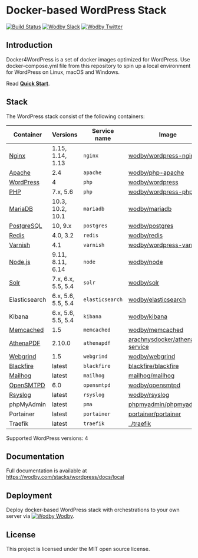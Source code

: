 # Docker-based WordPress Stack

[![Build Status](https://travis-ci.org/wodby/docker4wordpress.svg?branch=master)](https://travis-ci.org/wodby/docker4wordpress)
[![Wodby Slack](http://slack.wodby.com/badge.svg)](http://slack.wodby.com)
[![Wodby Twitter](https://img.shields.io/twitter/follow/wodbyhq.svg?style=social&label=Follow)](https://twitter.com/wodbyhq)

## Introduction

Docker4WordPress is a set of docker images optimized for WordPress. Use docker-compose.yml file from this repository to spin up a local environment for WordPress on Linux, macOS and Windows. 

Read [**Quick Start**](https://wodby.com/stacks/wordpress/docs/local/quick-start/).

## Stack

The WordPress stack consist of the following containers:

| Container     | Versions           | Service name    | Image                              | Default |
| ------------- | ------------------ | ------------    | ---------------------------------- | ------- |
| [Nginx]       | 1.15, 1.14, 1.13   | `nginx`         | [wodby/wordpress-nginx]            | ✓       |
| [Apache]      | 2.4                | `apache`        | [wodby/php-apache]                 |         |
| [WordPress]   | 4                  | `php`           | [wodby/wordpress]                  | ✓       |
| [PHP]         | 7.x, 5.6           | `php`           | [wodby/wordpress-php]              |         |
| [MariaDB]     | 10.3, 10.2, 10.1   | `mariadb`       | [wodby/mariadb]                    | ✓       |
| [PostgreSQL]  | 10, 9.x            | `postgres`      | [wodby/postgres]                   |         |
| [Redis]       | 4.0, 3.2           | `redis`         | [wodby/redis]                      |         |
| [Varnish]     | 4.1                | `varnish`       | [wodby/wordpress-varnish]          |         |
| [Node.js]     | 9.11, 8.11, 6.14   | `node`          | [wodby/node]                       |         |
| [Solr]        | 7.x, 6.x, 5.5, 5.4 | `solr`          | [wodby/solr]                       |         |
| Elasticsearch | 6.x, 5.6, 5.5, 5.4 | `elasticsearch` | [wodby/elasticsearch]              |         |
| Kibana        | 6.x, 5.6, 5.5, 5.4 | `kibana`        | [wodby/kibana]                     |         |
| [Memcached]   | 1.5                | `memcached`     | [wodby/memcached]                  |         |
| [AthenaPDF]   | 2.10.0             | `athenapdf`     | [arachnysdocker/athenapdf-service] |         |
| [Webgrind]    | 1.5                | `webgrind`      | [wodby/webgrind]                   |         |
| [Blackfire]   | latest             | `blackfire`     | [blackfire/blackfire]              |         |
| [Mailhog]     | latest             | `mailhog`       | [mailhog/mailhog]                  | ✓       |
| [OpenSMTPD]   | 6.0                | `opensmtpd`     | [wodby/opensmtpd]                  |         |
| [Rsyslog]     | latest             | `rsyslog`       | [wodby/rsyslog]                    |         |
| phpMyAdmin    | latest             | `pma`           | [phpmyadmin/phpmyadmin]            |         |
| Portainer     | latest             | `portainer`     | [portainer/portainer]              | ✓       |
| Traefik       | latest             | `traefik`       | [_/traefik]                        | ✓       |

Supported WordPress versions: 4

## Documentation

Full documentation is available at https://wodby.com/stacks/wordpress/docs/local

## Deployment

Deploy docker-based WordPress stack with orchestrations to your own server via [![Wodby](https://www.google.com/s2/favicons?domain=wodby.com) Wodby](https://cloud.wodby.com/stackhub/a54a0f59-f4fd-49af-ad16-8d9ff776c50e).

## License

This project is licensed under the MIT open source license.

[Apache]: https://wodby.com/stacks/wordpress/docs/containers/apache
[AthenaPDF]: https://wodby.com/stacks/wordpress/docs/containers/athenapdf
[Blackfire]: https://wodby.com/stacks/wordpress/docs/containers/blackfire
[Mailhog]: https://wodby.com/stacks/wordpress/docs/containers/mailhog
[MariaDB]: https://wodby.com/stacks/wordpress/docs/containers/mariadb
[Memcached]: https://wodby.com/stacks/wordpress/docs/containers/memcached
[Nginx]: https://wodby.com/stacks/wordpress/docs/containers/nginx
[Node.js]: https://wodby.com/stacks/wordpress/docs/containers/node
[OpenSMTPD]: https://wodby.com/stacks/wordpress/docs/containers/opensmtpd
[PHP]: https://wodby.com/stacks/wordpress/docs/containers/php
[PostgreSQL]: https://wodby.com/stacks/wordpress/docs/containers/postgres
[Redis]: https://wodby.com/stacks/wordpress/docs/containers/redis
[Rsyslog]: https://wodby.com/stacks/wordpress/docs/containers/rsyslog
[Solr]: https://wodby.com/stacks/wordpress/docs/containers/solr
[Varnish]: https://wodby.com/stacks/wordpress/docs/containers/varnish
[Webgrind]: https://wodby.com/stacks/wordpress/docs/containers/webgrind
[Wordpress]: https://wodby.com/stacks/wordpress/docs/containers/php

[_/traefik]: https://hub.docker.com/_/traefik
[arachnysdocker/athenapdf-service]: https://hub.docker.com/r/arachnysdocker/athenapdf-service
[blackfire/blackfire]: https://hub.docker.com/r/blackfire/blackfire
[mailhog/mailhog]: https://hub.docker.com/r/mailhog/mailhog
[phpmyadmin/phpmyadmin]: https://hub.docker.com/r/phpmyadmin/phpmyadmin
[portainer/portainer]: https://hub.docker.com/r/portainer/portainer
[wodby/elasticsearch]: https://github.com/wodby/elasticsearch
[wodby/kibana]: https://github.com/wodby/kibana
[wodby/mariadb]: https://github.com/wodby/mariadb
[wodby/memcached]: https://github.com/wodby/memcached
[wodby/node]: https://github.com/wodby/node
[wodby/opensmtpd]: https://github.com/wodby/opensmtpd
[wodby/php-apache]: https://github.com/wodby/php-apache
[wodby/postgres]: https://github.com/wodby/postgres
[wodby/redis]: https://github.com/wodby/redis
[wodby/rsyslog]: https://github.com/wodby/rsyslog
[wodby/solr]: https://github.com/wodby/solr
[wodby/webgrind]: https://hub.docker.com/r/wodby/webgrind
[wodby/wordpress-nginx]: https://github.com/wodby/wordpress-nginx
[wodby/wordpress-php]: https://github.com/wodby/wordpress-php
[wodby/wordpress-varnish]: https://github.com/wodby/wordpress-varnish
[wodby/wordpress]: https://github.com/wodby/wordpress
